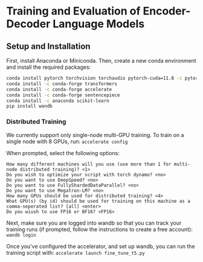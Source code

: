 # Training and Evaluation of Encoder-Decoder Language Models

## Setup and Installation

First, install Anaconda or Miniconda. Then, create a new conda environment and install the required packages:

```bash
conda install pytorch torchvision torchaudio pytorch-cuda=11.8 -c pytorch -c nvidia
conda install -c conda-forge transformers
conda install -c conda-forge accelerate
conda install -c conda-forge sentencepiece
conda install -c anaconda scikit-learn
pip install wandb
```

### Distributed Training

We currently support only single-node multi-GPU training. To train on a single node with 8 GPUs, run:
```accelerate config```

When prompted, select the following options:
```
How many different machines will you use (use more than 1 for multi-node distributed training)? <1>
Do you wish to optimize your script with torch dynamo? <no>
Do you want to use DeepSpeed? <no>
Do you want to use FullyShardedDataParallel? <no> 
Do you want to use Megatron-LM? <no> 
How many GPUs should be used for distributed training? <4>
What GPU(s) (by id) should be used for training on this machine as a comma-seperated list? [all] <enter>
Do you wiush to use FP16 or BF16? <FP16>
```

Next, make sure you are logged into wandb so that you can track your training runs (if prompted, follow the 
instructions to create a free account):
```wandb login```

Once you've configured the accelerator, and set up wandb, you can run the training script with:
```accelerate launch fine_tune_t5.py```